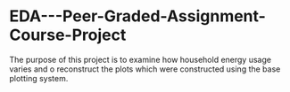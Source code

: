 # EDA---Peer-Graded-Assignment-Course-Project
The purpose of this project is to examine how household energy usage varies and o reconstruct the plots which were constructed using the base plotting system.
